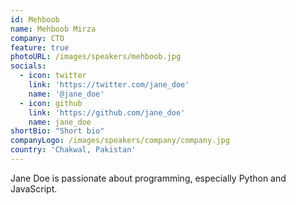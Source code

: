 ```yaml
---
id: Mehboob
name: Mehboob Mirza
company: CTO
feature: true
photoURL: /images/speakers/mehboob.jpg
socials:
  - icon: twitter
    link: 'https://twitter.com/jane_doe'
    name: '@jane_doe'
  - icon: github
    link: 'https://github.com/jane_doe'
    name: jane_doe
shortBio: "Short bio"
companyLogo: /images/speakers/company/company.jpg
country: 'Chakwal, Pakistan'
---
```


Jane Doe is passionate about programming, especially Python and JavaScript.

